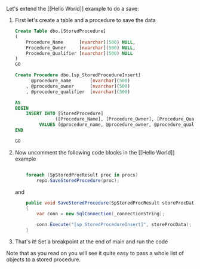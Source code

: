 Let's extend the [[Hello World]] example to do a save:

1. First let's create a table and a procedure to save the data

    ```SQL
	Create Table dbo.[StoredProcedure]
	(
		Procedure_Name		[nvarchar](500) NULL,
		Procedure_Owner		[nvarchar](500) NULL,
		Procedure_Qualifier	[nvarchar](500) NULL
	)
	GO

	Create Procedure dbo.[sp_StoredProcedureInsert] 
		  @procedure_name		[nvarchar](500)
		, @procedure_owner		[nvarchar](500)
		, @procedure_qualifier	[nvarchar](500)

	AS 
	BEGIN
		INSERT INTO [StoredProcedure]
				   ([Procedure_Name], [Procedure_Owner], [Procedure_Qualifier])
			 VALUES (@procedure_name, @procedure_owner, @procedure_qualifier)
	END

	GO
    ```

1.  Now uncomment the following code blocks in the [[Hello World]] example

    ```C#

        foreach (SpStoredProcResult proc in procs)
            repo.SaveStoredProcedure(proc);

    ```
    and

    ```C#
        public void SaveStoredProcedure(SpStoredProcResult storeProcData)
        {
            var conn = new SqlConnection(_connectionString);
    
            conn.Execute("[sp_StoredProcedureInsert]", storeProcData);
        }
    ```

1. That's it!  Set a breakpoint at the end of main and run the code

Note that as you read on you will see it quite easy to pass a whole list of objects to a stored procedure.
